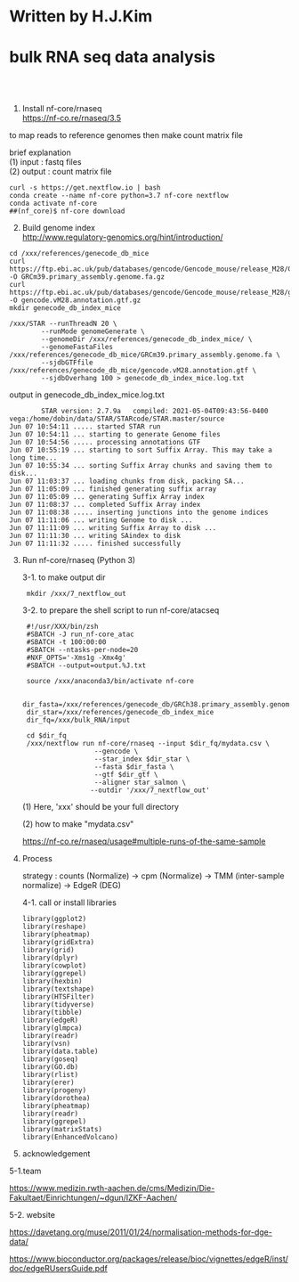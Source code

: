 # Written by H.J.Kim
# bulk RNA seq data analysis 

<br>
<br>

1. Install nf-core/rnaseq<br>
https://nf-co.re/rnaseq/3.5

to map reads to reference genomes then make count matrix file

brief explanation <br> 
(1) input : fastq files  <br> 
(2) output : count matrix file <br>


```
curl -s https://get.nextflow.io | bash
conda create --name nf-core python=3.7 nf-core nextflow
conda activate nf-core
##(nf_core)$ nf-core download
```



2. Build genome index<br> 
http://www.regulatory-genomics.org/hint/introduction/

```
cd /xxx/references/genecode_db_mice
curl https://ftp.ebi.ac.uk/pub/databases/gencode/Gencode_mouse/release_M28/GRCm39.primary_assembly.genome.fa.gz -O GRCm39.primary_assembly.genome.fa.gz 
curl https://ftp.ebi.ac.uk/pub/databases/gencode/Gencode_mouse/release_M28/gencode.vM28.annotation.gtf.gz -O gencode.vM28.annotation.gtf.gz
mkdir genecode_db_index_mice
```

```
/xxx/STAR --runThreadN 20 \
		--runMode genomeGenerate \
		--genomeDir /xxx/references/genecode_db_index_mice/ \
		--genomeFastaFiles /xxx/references/genecode_db_mice/GRCm39.primary_assembly.genome.fa \
		--sjdbGTFfile /xxx/references/genecode_db_mice/gencode.vM28.annotation.gtf \
		--sjdbOverhang 100 > genecode_db_index_mice.log.txt
```

output in genecode_db_index_mice.log.txt

```
        STAR version: 2.7.9a   compiled: 2021-05-04T09:43:56-0400 vega:/home/dobin/data/STAR/STARcode/STAR.master/source
Jun 07 10:54:11 ..... started STAR run
Jun 07 10:54:11 ... starting to generate Genome files
Jun 07 10:54:56 ..... processing annotations GTF
Jun 07 10:55:19 ... starting to sort Suffix Array. This may take a long time...
Jun 07 10:55:34 ... sorting Suffix Array chunks and saving them to disk...
Jun 07 11:03:37 ... loading chunks from disk, packing SA...
Jun 07 11:05:09 ... finished generating suffix array
Jun 07 11:05:09 ... generating Suffix Array index
Jun 07 11:08:37 ... completed Suffix Array index
Jun 07 11:08:38 ..... inserting junctions into the genome indices
Jun 07 11:11:06 ... writing Genome to disk ...
Jun 07 11:11:09 ... writing Suffix Array to disk ...
Jun 07 11:11:30 ... writing SAindex to disk
Jun 07 11:11:32 ..... finished successfully
``` 





3. Run nf-core/rnaseq (Python 3) 


	3-1. to make output dir

	
		mkdir /xxx/7_nextflow_out
	
	
	3-2. to prepare the shell script to run nf-core/atacseq


		#!/usr/XXX/bin/zsh
		#SBATCH -J run_nf-core_atac
		#SBATCH -t 100:00:00
		#SBATCH --ntasks-per-node=20
		#NXF_OPTS='-Xms1g -Xmx4g'
		#SBATCH --output=output.%J.txt
	
		source /xxx/anaconda3/bin/activate nf-core
	
		dir_fasta=/xxx/references/genecode_db/GRCh38.primary_assembly.genome.fa
		dir_star=/xxx/references/genecode_db_index_mice
		dir_fq=/xxx/bulk_RNA/input
	
		cd $dir_fq
		/xxx/nextflow run nf-core/rnaseq --input $dir_fq/mydata.csv \
						 --gencode \
						 --star_index $dir_star \
						 --fasta $dir_fasta \
						 --gtf $dir_gtf \
						 --aligner star_salmon \
						--outdir '/xxx/7_nextflow_out'


	(1) Here, 'xxx' should be your full directory 
	
	(2) how to make "mydata.csv" 

	https://nf-co.re/rnaseq/usage#multiple-runs-of-the-same-sample





4. Process


	strategy : counts (Normalize) -> cpm (Normalize) -> TMM (inter-sample normalize) -> EdgeR (DEG)

	4-1. call or install libraries

	```
	library(ggplot2)
	library(reshape)
	library(pheatmap)
	library(gridExtra)
	library(grid)
	library(dplyr)
	library(cowplot)
	library(ggrepel)
	library(hexbin)
	library(textshape)
	library(HTSFilter)
	library(tidyverse)
	library(tibble)
	library(edgeR)
	library(glmpca)
	library(readr)
	library(vsn)
	library(data.table)
	library(goseq)
	library(GO.db)
	library(rlist)
	library(erer)
	library(progeny)
	library(dorothea)
	library(pheatmap)
	library(readr)
	library(ggrepel)
	library(matrixStats)
	library(EnhancedVolcano)
	```













5. acknowledgement

5-1.team

https://www.medizin.rwth-aachen.de/cms/Medizin/Die-Fakultaet/Einrichtungen/~dgun/IZKF-Aachen/<br>

5-2. website

https://davetang.org/muse/2011/01/24/normalisation-methods-for-dge-data/

https://www.bioconductor.org/packages/release/bioc/vignettes/edgeR/inst/doc/edgeRUsersGuide.pdf

	


	
